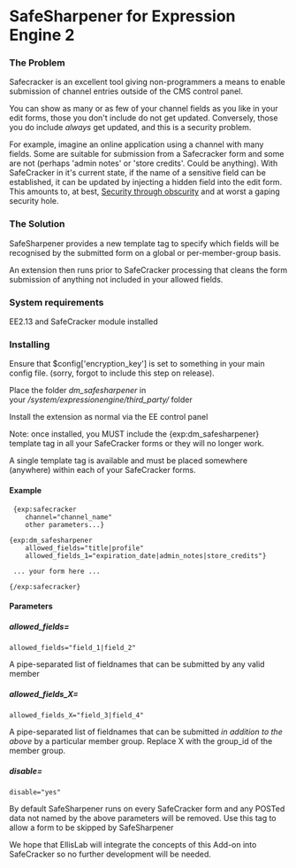 
# SafeSharpener for Expression Engine 2

### The Problem

Safecracker is an excellent tool giving non-programmers a means to enable submission of channel entries outside of the CMS control panel.

You can show as many or as few of your channel fields as you like in your edit forms, those you don't include do not get updated. Conversely, those you
 do include *always* get updated, and this is a security problem.

For example, imagine an online application using a channel with many fields.
 Some are suitable for submission from a Safecracker form and some are not (perhaps 'admin notes' or 'store credits'. Could be anything).
 With SafeCracker in it's current state, if the name of a sensitive field can be established, it can be updated by injecting a
 hidden field into the edit form. This amounts to, at best, [Security through obscurity][1]
 and at worst a gaping security hole.

### The Solution

SafeSharpener provides a new template tag to specify which fields will be recognised by the submitted form on a global or per-member-group basis.

An extension then runs prior to SafeCracker processing that cleans the form submission of anything not included in your allowed fields.

### System requirements

EE2.13 and SafeCracker module installed

### Installing

Ensure that $config['encryption_key'] is set to something in your main config file. (sorry, forgot to include this step on release).

Place the folder&nbsp;*dm_safesharpener*&nbsp;in your&nbsp;*/system/expressionengine/third_party/*&nbsp;folder

Install the extension as normal via the EE control panel

Note: once installed, you MUST include the {exp:dm_safesharpener} template tag in all your SafeCracker forms or they will no longer work.

A single template tag is available and must be placed somewhere (anywhere) within each of your SafeCracker forms.

 [1]: http://en.wikipedia.org/wiki/Security_through_obscurity

#### Example


     {exp:safecracker
        channel="channel_name"
        other parameters...}

    {exp:dm_safesharpener
        allowed_fields="title|profile"
        allowed_fields_1="expiration_date|admin_notes|store_credits"}

     ... your form here ...

    {/exp:safecracker}

#### Parameters

##### allowed_fields=

`allowed_fields="field_1|field_2"`

A pipe-separated list of fieldnames that can be submitted by any valid member

##### allowed\_fields\_X=

`allowed_fields_X="field_3|field_4"`

A pipe-separated list of fieldnames that can be submitted *in addition to the above* by a particular member group. Replace X with the group_id of the member group.

##### disable=

`disable="yes"`

By default SafeSharpener runs on every SafeCracker form and any POSTed data not named by the above parameters will be removed. Use this tag
 to allow a form to be skipped by SafeSharpener

We hope that EllisLab will integrate the concepts of this Add-on into SafeCracker so no further development will be needed.